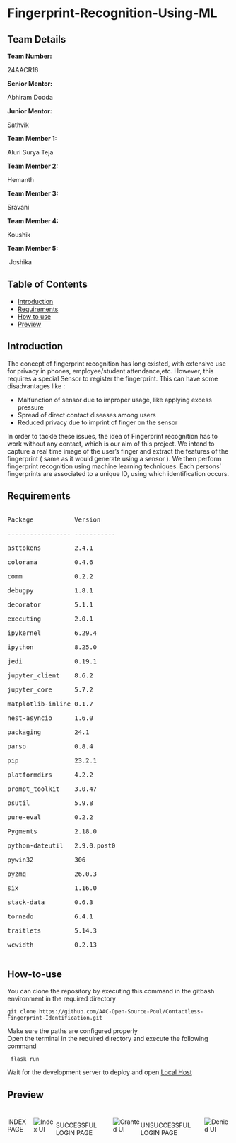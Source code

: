 # Fingerprint-Recognition-Using-ML

<h2>Team Details</h2>
<b>Team Number: </b><p>24AACR16</p>
<b>Senior Mentor:</b><p> Abhiram Dodda </p>
<b>Junior Mentor:</b><p> Sathvik</p>
<b>Team Member 1:</b><p> Aluri Surya Teja</p>
<b>Team Member 2:</b><p> Hemanth</p>
<b>Team Member 3:</b><p> Sravani</p>
<b>Team Member 4:</b><p> Koushik</p>
<b>Team Member 5:</b><p> Joshika</p>


## Table of Contents
- [Introduction](#introduction) <br>
- [Requirements](#requirements) <br>
- [How to use](#How-to-use) <br>
- [Preview](#previews)

  
<h2>Introduction</h2>
<p> 
The concept of fingerprint recognition has long existed, with extensive use for privacy in phones,  employee/student attendance,etc. However, this requires a special Sensor to register the fingerprint. This can have some disadvantages like :
</p>
<ul>
<li>Malfunction of sensor due to improper usage, like applying excess pressure </li>
<li>Spread of direct contact diseases among users</li>
<li>Reduced privacy due to imprint of finger on the sensor </li>
</ul>
<p>
In order to tackle these issues, the idea of Fingerprint recognition has to work without any contact, which is our aim of this project. 
We intend to capture a real time image of the user’s finger and extract the features of the fingerprint ( same as it would generate using a sensor ). We then perform fingerprint recognition using machine learning techniques. Each persons’ fingerprints  are associated to a unique ID, using which identification occurs.
</p>


<h2>Requirements</h2>

<pre> 
Package           Version<br />
----------------- -----------<br />
asttokens         2.4.1<br />
colorama          0.4.6<br />
comm              0.2.2<br />
debugpy           1.8.1<br />
decorator         5.1.1<br />
executing         2.0.1<br />
ipykernel         6.29.4<br />
ipython           8.25.0<br />
jedi              0.19.1<br />
jupyter_client    8.6.2<br />
jupyter_core      5.7.2<br />
matplotlib-inline 0.1.7<br />
nest-asyncio      1.6.0<br />
packaging         24.1<br />
parso             0.8.4<br />
pip               23.2.1<br />
platformdirs      4.2.2<br />
prompt_toolkit    3.0.47<br />
psutil            5.9.8<br />
pure-eval         0.2.2<br />
Pygments          2.18.0<br />
python-dateutil   2.9.0.post0<br />
pywin32           306<br />
pyzmq             26.0.3<br />
six               1.16.0<br />
stack-data        0.6.3<br />
tornado           6.4.1<br />
traitlets         5.14.3<br />
wcwidth           0.2.13<br />
</pre>


<h2>How-to-use</h2>
<p>You can clone the repository by executing this command in the gitbash environment in the required directory </p>

  ```terminal
  git clone https://github.com/AAC-Open-Source-Poul/Contactless-Fingerprint-Identification.git
  ```
<p> Make sure the paths are configured properly <br>
  Open the terminal in the required directory and execute the following command
</p>

  ```terminal
   flask run
  ```
  
<p>Wait for the development server to deploy and open  <a href="http://127.0.0.1:5000">Local Host</a></p> 



<h2>Preview</h2>

<div style="display: flex; align-items: center;">
  <p> INDEX PAGE</p>
  <img src="https://i.imgur.com/zz2vMHZ_d.webp?maxwidth=760&fidelity=grand" alt="Index UI" ">
  
  <p></br> SUCCESSFUL LOGIN PAGE </p>
   <img src="https://i.imgur.com/zhUWe9y_d.webp?maxwidth=760&fidelity=grand" alt="Granted UI" ">
   <p></br> UNSUCCESSFUL LOGIN PAGE </p>
   <img src="https://i.imgur.com/oBGtDZj.jpeg" alt="Denied UI" ">
</div>


